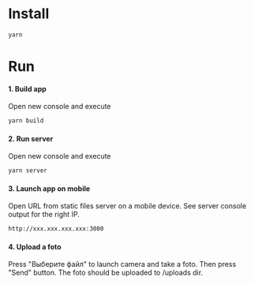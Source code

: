 # Install

```sh
yarn
```

# Run

#### 1. Build app

Open new console and execute

```sh
yarn build
```

#### 2. Run server

Open new console and execute

```sh
yarn server
```

#### 3. Launch app on mobile

Open URL from static files server on a mobile device. See server console output for the right IP.

```sh
http://xxx.xxx.xxx.xxx:3000
```

#### 4. Upload a foto

Press "Выберите файл" to launch camera and take a foto.
Then press "Send" button. The foto should be uploaded to /uploads dir.
